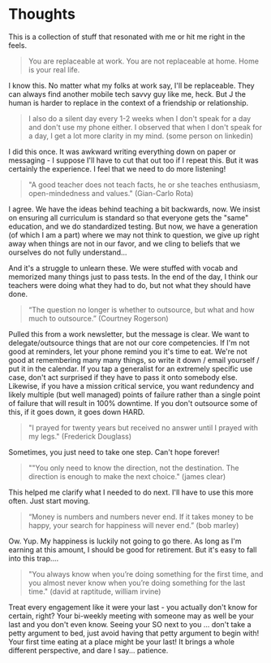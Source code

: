 # Thoughts

This is a collection of stuff that resonated with me or hit me right in the feels.

> You are replaceable at work. You are not replaceable at home. Home is your real life.

I know this. No matter what my folks at work say, I'll be replaceable. They can always find another mobile tech savvy guy like me, heck. But J the human is harder to replace in the context of a friendship or relationship. 


> I also do a silent day every 1-2 weeks when I don't speak for a day and don't use my phone either. I observed that when I don't speak for a day, I get a lot more clarity in my mind. (some person on linkedin)

I did this once. It was awkward writing everything down on paper or messaging - I suppose I'll have to cut that out too if I repeat this. But it was certainly the experience. I feel that we need to do more listening! 


> "A good teacher does not teach facts, he or she teaches enthusiasm, open-mindedness and values." (Gian-Carlo Rota)

I agree. We have the ideas behind teaching a bit backwards, now. We insist on ensuring all curriculum is standard so that everyone gets the "same" education, and we do standardized testing. But now, we have a generation (of which I am a part) where we may not think to question, we give up right away when things are not in our favor, and we cling to beliefs that we ourselves do not fully understand...

And it's a struggle to unlearn these. We were stuffed with vocab and memorized many things just to pass tests. In the end of the day, I think our teachers were doing what they had to do, but not what they should have done.


> “The question no longer is whether to outsource, but what and how much to outsource.” (Courtney Rogerson)

Pulled this from a work newsletter, but the message is clear. We want to delegate/outsource things that are not our core competencies.
If I'm not good at reminders, let your phone remind you it's time to eat. We're not good at remembering many many things, so write it down / email yourself / put it in the calendar.
If you tap a generalist for an extremely specific use case, don't act surprised if they have to pass it onto somebody else.
Likewise, if you have a mission critical service, you want redundency and likely multiple (but well managed) points of failure rather than a single point of failure that will result in 100% downtime. If you don't outsource some of this, if it goes down, it goes down HARD.

> "I prayed for twenty years but received no answer until I prayed with my legs." (Frederick Douglass)

Sometimes, you just need to take one step. Can't hope forever! 

> ""You only need to know the direction, not the destination. The direction is enough to make the next choice." (james clear)

This helped me clarify what I needed to do next. I'll have to use this more often. Just start moving. 

> “Money is numbers and numbers never end. If it takes money to be happy, your search for happiness will never end.” (bob marley) 

Ow. Yup. My happiness is luckily not going to go there. As long as I'm earning at this amount, I should be good for retirement. But it's easy to fall into this trap....

> "You always know when you’re doing something for the first time, and you almost never know when you’re doing something for the last time." (david at raptitude, william irvine)

Treat every engagement like it were your last - you actually don't know for certain, right? Your bi-weekly meeting with someone may as well be your last and you don't even know. Seeing your SO next to you ... don't take a petty argument to bed, just avoid having that petty argument to begin with! Your first time eating at a place might be your last! It brings a whole different perspective, and dare I say... patience.



